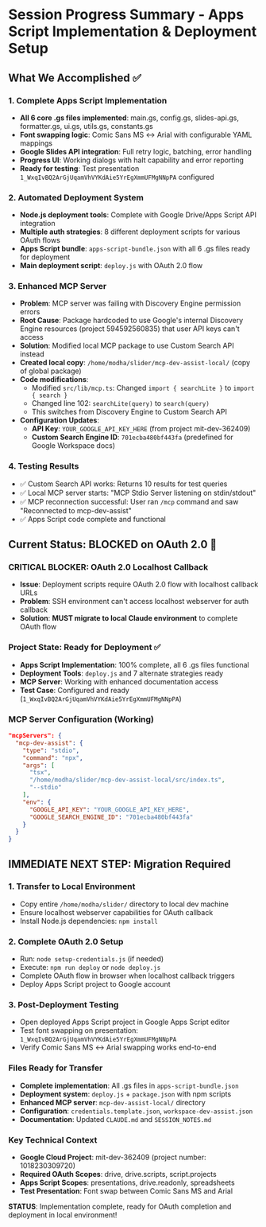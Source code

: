 # Session Progress Summary - Apps Script Implementation & Deployment Setup

## What We Accomplished ✅

### 1. **Complete Apps Script Implementation**
- **All 6 core .gs files implemented**: main.gs, config.gs, slides-api.gs, formatter.gs, ui.gs, utils.gs, constants.gs
- **Font swapping logic**: Comic Sans MS ↔ Arial with configurable YAML mappings
- **Google Slides API integration**: Full retry logic, batching, error handling
- **Progress UI**: Working dialogs with halt capability and error reporting
- **Ready for testing**: Test presentation `1_WxqIvBQ2ArGjUqamVhVYKdAie5YrEgXmmUFMgNNpPA` configured

### 2. **Automated Deployment System**
- **Node.js deployment tools**: Complete with Google Drive/Apps Script API integration
- **Multiple auth strategies**: 8 different deployment scripts for various OAuth flows
- **Apps Script bundle**: `apps-script-bundle.json` with all 6 .gs files ready for deployment
- **Main deployment script**: `deploy.js` with OAuth 2.0 flow

### 3. **Enhanced MCP Server** 
- **Problem**: MCP server was failing with Discovery Engine permission errors
- **Root Cause**: Package hardcoded to use Google's internal Discovery Engine resources (project 594592560835) that user API keys can't access
- **Solution**: Modified local MCP package to use Custom Search API instead
- **Created local copy**: `/home/modha/slider/mcp-dev-assist-local/` (copy of global package)
- **Code modifications**:
  - Modified `src/lib/mcp.ts`: Changed `import { searchLite }` to `import { search }`
  - Changed line 102: `searchLite(query)` to `search(query)`
  - This switches from Discovery Engine to Custom Search API
- **Configuration Updates**:
  - **API Key**: `YOUR_GOOGLE_API_KEY_HERE` (from project mit-dev-362409)
  - **Custom Search Engine ID**: `701ecba480bf443fa` (predefined for Google Workspace docs)

### 4. **Testing Results**
- ✅ Custom Search API works: Returns 10 results for test queries
- ✅ Local MCP server starts: "MCP Stdio Server listening on stdin/stdout"
- ✅ MCP reconnection successful: User ran `/mcp` command and saw "Reconnected to mcp-dev-assist"
- ✅ Apps Script code complete and functional

## Current Status: BLOCKED on OAuth 2.0 🚫

### **CRITICAL BLOCKER**: OAuth 2.0 Localhost Callback
- **Issue**: Deployment scripts require OAuth 2.0 flow with localhost callback URLs
- **Problem**: SSH environment can't access localhost webserver for auth callback
- **Solution**: **MUST migrate to local Claude environment** to complete OAuth flow

### Project State: Ready for Deployment ✅
- **Apps Script Implementation**: 100% complete, all 6 .gs files functional
- **Deployment Tools**: `deploy.js` and 7 alternate strategies ready
- **MCP Server**: Working with enhanced documentation access
- **Test Case**: Configured and ready (`1_WxqIvBQ2ArGjUqamVhVYKdAie5YrEgXmmUFMgNNpPA`)

### MCP Server Configuration (Working)
```json
"mcpServers": {
  "mcp-dev-assist": {
    "type": "stdio",
    "command": "npx",
    "args": [
      "tsx",
      "/home/modha/slider/mcp-dev-assist-local/src/index.ts",
      "--stdio"
    ],
    "env": {
      "GOOGLE_API_KEY": "YOUR_GOOGLE_API_KEY_HERE",
      "GOOGLE_SEARCH_ENGINE_ID": "701ecba480bf443fa"
    }
  }
}
```

## **IMMEDIATE NEXT STEP**: Migration Required

### 1. **Transfer to Local Environment**
- Copy entire `/home/modha/slider/` directory to local dev machine
- Ensure localhost webserver capabilities for OAuth callback
- Install Node.js dependencies: `npm install`

### 2. **Complete OAuth 2.0 Setup**
- Run: `node setup-credentials.js` (if needed)
- Execute: `npm run deploy` or `node deploy.js`
- Complete OAuth flow in browser when localhost callback triggers
- Deploy Apps Script project to Google account

### 3. **Post-Deployment Testing**
- Open deployed Apps Script project in Google Apps Script editor
- Test font swapping on presentation: `1_WxqIvBQ2ArGjUqamVhVYKdAie5YrEgXmmUFMgNNpPA`
- Verify Comic Sans MS ↔ Arial swapping works end-to-end

### Files Ready for Transfer
- **Complete implementation**: All .gs files in `apps-script-bundle.json`
- **Deployment system**: `deploy.js` + `package.json` with npm scripts
- **Enhanced MCP server**: `mcp-dev-assist-local/` directory
- **Configuration**: `credentials.template.json`, `workspace-dev-assist.json`
- **Documentation**: Updated `CLAUDE.md` and `SESSION_NOTES.md`

### Key Technical Context
- **Google Cloud Project**: mit-dev-362409 (project number: 1018230309720)
- **Required OAuth Scopes**: drive, drive.scripts, script.projects
- **Apps Script Scopes**: presentations, drive.readonly, spreadsheets
- **Test Presentation**: Font swap between Comic Sans MS and Arial

**STATUS**: Implementation complete, ready for OAuth completion and deployment in local environment!